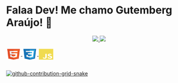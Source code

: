 # Falaa Dev! Me chamo Gutemberg Araújo! :space_invader:

<div align="center">
  <a href="https://github.com/rafaballerini">
  <img height="180em" src="https://github-readme-stats.vercel.app/api?username=GutembergAraujo99&show_icons=true&theme=dracula&include_all_commits=true&count_private=true"/>
  <img height="180em" src="https://github-readme-stats.vercel.app/api/top-langs/?username=GutembergAraujo99&layout=compact&langs_count=7&theme=dracula"/>
</div>
<div style="display: inline_block"><br>
  <img align="center" alt="Gutemberg-HTML" height="30" width="40" src="https://raw.githubusercontent.com/devicons/devicon/master/icons/html5/html5-original.svg">
  <img align="center" alt="Gutemberg-CSS" height="30" width="40" src="https://raw.githubusercontent.com/devicons/devicon/master/icons/css3/css3-original.svg">
  <img align="center" alt="Gutemberg-Js" height="30" width="40" src="https://raw.githubusercontent.com/devicons/devicon/master/icons/javascript/javascript-plain.svg">
</div>
  
  ##
 
<div> 
  
 ![github-contribution-grid-snake](https://user-images.githubusercontent.com/102666404/177834130-d7f10c50-9a18-427b-ac23-59690652d679.svg)
  
</div>
